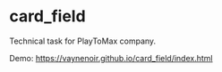 # card_field
Technical task for PlayToMax company.

Demo: https://vaynenoir.github.io/card_field/index.html
